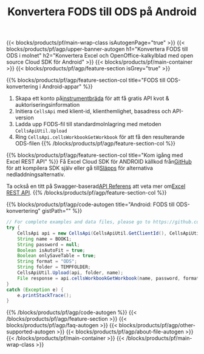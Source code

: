 ﻿---
title:  Konvertera FODS till ODS på Android
description: Automatisera Excel filhanteringsoperationer som att skapa, redigera och konvertera med Cloud API & Android SDK med öppen källkod
url: /sv/android/conversion/fods-to-ods/
family: cells
platformtag: android
feature: conversion
informat: FODS
outformat: ODS
platform: Android
otherformats: CSV XLSB TIFF HTML FODS MD XLT XLSX SVG XLTX TSV XLSM PDF MHTML XLTM TXT 
---
{{< blocks/products/pf/main-wrap-class isAutogenPage="true" >}}
{{< blocks/products/pf/agp/upper-banner-autogen h1="Konvertera FODS till ODS i molnet" h2="Konvertera Excel och OpenOffice-kalkylblad med open source Cloud SDK för Android" >}}
{{< blocks/products/pf/main-container >}}
{{< blocks/products/pf/agp/feature-section isGrey="true" >}}

{{% blocks/products/pf/agp/feature-section-col title="FODS till ODS-konvertering i Android-appar" %}}
1.  Skapa ett konto på<a href="https://dashboard.aspose.cloud/">instrumentbräda</a> för att få gratis API kvot & auktoriseringsinformation
1. Initiera ```CellsApi``` med klient-id, klienthemlighet, basadress och API-version
1. Ladda upp FODS-fil till standardmolnlagring med metoden ```CellsApiUtil.Upload```
1. Ring ```CellsApi.cellsWorkbookGetWorkbook``` för att få den resulterande ODS-filen
{{% /blocks/products/pf/agp/feature-section-col %}}

{{% blocks/products/pf/agp/feature-section-col title="Kom igång med Excel REST API" %}}
 Få Excel Cloud SDK för ANDROID källkod från[GitHub](https://github.com/aspose-cells-cloud/aspose-cells-cloud-android) för att kompilera SDK själv eller gå till[Släpps](https://releases.aspose.cloud/) för alternativa nedladdningsalternativ.

 Ta också en titt på Swagger-baserad[API Referens](https://apireference.aspose.cloud/cells/) att veta mer om[Excel REST API](https://products.aspose.cloud/cells/curl/).
{{% /blocks/products/pf/agp/feature-section-col %}}

{{% blocks/products/pf/agp/code-autogen title="Android: FODS till ODS-konvertering" gistPath="" %}}
```java
// For complete examples and data files, please go to https://github.com/aspose-cells-cloud/aspose-cells-cloud-android/
try {
    CellsApi api = new CellsApi(CellsApiUtil.GetClientId(), CellsApiUtil.GetClientSecret(), CellsApiUtil.GetAPIVersion(), CellsApiUtil.GetBaseUrl());
    String name = BOOK1;
    String password = null;
    Boolean isAutoFit = true;
    Boolean onlySaveTable = true;
    String format = "ODS";
    String folder = TEMPFOLDER;
    CellsApiUtil.Upload(api, folder, name);
    File response = api.cellsWorkbookGetWorkbook(name, password, format, isAutoFit, onlySaveTable, folder, null, null);
}
catch (Exception e) {
    e.printStackTrace();
}
```
{{% /blocks/products/pf/agp/code-autogen %}}
{{< /blocks/products/pf/agp/feature-section >}}
{{< blocks/products/pf/agp/faq-autogen >}}
{{< blocks/products/pf/agp/other-supported-autogen >}}
{{< blocks/products/pf/agp/about-file-autogen >}}
{{< /blocks/products/pf/main-container >}}
{{< /blocks/products/pf/main-wrap-class >}}
